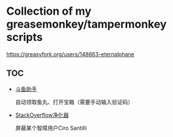# Collection of my greasemonkey/tampermonkey scripts
https://greasyfork.org/users/148663-eternalphane
## TOC
- [斗鱼助手](Douyu%20Assistant)

  自动领取鱼丸、打开宝箱（需要手动输入验证码）
- [StackOverflow净化器](StackOverflow%20Purifier)

  屏蔽某个智障用户Ciro Santilli
